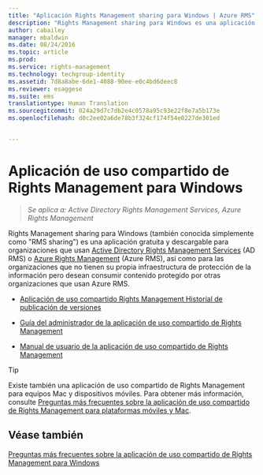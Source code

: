 ```yaml
---
title: "Aplicación Rights Management sharing para Windows | Azure RMS"
description: "Rights Management sharing para Windows es una aplicación gratuita y descargable para organizaciones que usan Active Directory Rights Management Services (AD RMS) o Azure Rights Management (Azure RMS), así como para las organizaciones que no tienen su propia infraestructura de protección de la información pero desean consumir contenido protegido por otras organizaciones que usan Azure RMS."
author: cabailey
manager: mbaldwin
ms.date: 08/24/2016
ms.topic: article
ms.prod: 
ms.service: rights-management
ms.technology: techgroup-identity
ms.assetid: 7d8a8abe-6de1-4088-90ee-e0c4bd6deec8
ms.reviewer: esaggese
ms.suite: ems
translationtype: Human Translation
ms.sourcegitcommit: 024a29d7c7db2e4c0578a95c93e22f8e7a5b173e
ms.openlocfilehash: d0c2ee02a6de78b3f324cf174f54e0227de301ed


---
```


# Aplicación de uso compartido de Rights Management para Windows

>*Se aplica a: Active Directory Rights Management Services, Azure Rights Management*

Rights Management sharing para Windows (también conocida simplemente como "RMS sharing") es una aplicación gratuita y descargable para organizaciones que usan [Active Directory Rights Management Services](https://technet.microsoft.com/library/cc772403.aspx) (AD RMS) o [Azure Rights Management](../understand-explore/azure-rights-management.md) (Azure RMS), así como para las organizaciones que no tienen su propia infraestructura de protección de la información pero desean consumir contenido protegido por otras organizaciones que usan Azure RMS.

-   [Aplicación de uso compartido Rights Management Historial de publicación de versiones](sharing-app-version-release-history.md)

-   [Guía del administrador de la aplicación de uso compartido de Rights Management](sharing-app-admin-guide.md)

-   [Manual de usuario de la aplicación de uso compartido de Rights Management](sharing-app-user-guide.md)

> [!TIP]
> Existe también una aplicación de uso compartido de Rights Management para equipos Mac y dispositivos móviles. Para obtener más información, consulte [Preguntas más frecuentes sobre la aplicación de uso compartido de Rights Management para plataformas móviles y Mac](http://technet.microsoft.com/dn451248).

## Véase también
[Preguntas más frecuentes sobre la aplicación de uso compartido de Rights Management para Windows](http://technet.microsoft.com/dn467883)




<!--HONumber=Aug16_HO4-->


